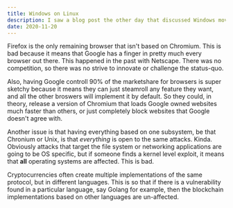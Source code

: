 ```yaml
---
title: Windows on Linux
description: I saw a blog post the other day that discussed Windows moving onto the Linux kernel. So, instead of Windows running off DOS at a very low level, it would essentially be a Unix operating system. The post talked about all the benefitsthat Microsoft would yield from the move, along with how it would make things easier for the user. And while I much prefer Unix operating systems, moving Windows over to Linux is a bad idea. This post discusses why.
date: 2020-11-20
---
```


Firefox is the only remaining browser that isn't based on Chromium. This is bad because it means that Google has a finger in pretty much every browser out there. This happened in the past with Netscape. There was no competition, so there was no strive to innovate or challenge the status-quo.

Also, having Google controll 90% of the marketshare for browsers is super sketchy because it means they can just steamroll any feature they want, and all the other broswers will implement it by default. So they could, in theory, release a version of Chromium that loads Google owned websites much faster than others, or just completely block websites that Google doesn't agree with.

Another issue is that having everything based on one subsystem, be that Chronium or Unix, is that _everything_ is open to the same attacks. Kinda. Obviously attacks that target the file system or networking applications are going to be OS specific, but if someone finds a kernel level exploit, it means that **all** operating systems are affected. This is bad.

Cryptocurrencies often create multiple implementations of the same protocol, but in different languages. This is so that if there is a vulnerability found in a particular language, say Golang for example, then the blockchain implementations based on other languages are un-affected.
